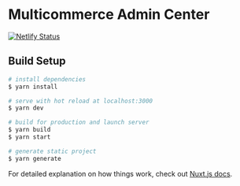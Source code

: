 # Multicommerce Admin Center

[![Netlify Status](https://api.netlify.com/api/v1/badges/b85d15fd-f736-4844-af7a-af66548cefb2/deploy-status)](https://app.netlify.com/sites/amngr/deploys)

## Build Setup

```bash
# install dependencies
$ yarn install

# serve with hot reload at localhost:3000
$ yarn dev

# build for production and launch server
$ yarn build
$ yarn start

# generate static project
$ yarn generate
```

For detailed explanation on how things work, check out [Nuxt.js docs](https://nuxtjs.org).
